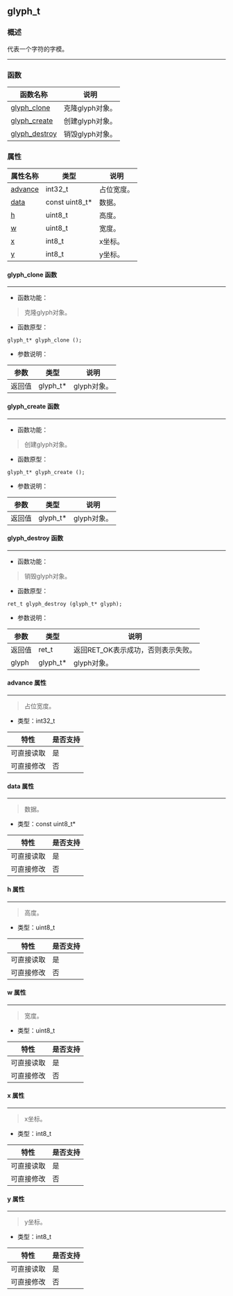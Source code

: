 ## glyph\_t
### 概述
 代表一个字符的字模。


----------------------------------
### 函数
<p id="glyph_t_methods">

| 函数名称 | 说明 | 
| -------- | ------------ | 
| <a href="#glyph_t_glyph_clone">glyph\_clone</a> | 克隆glyph对象。 |
| <a href="#glyph_t_glyph_create">glyph\_create</a> | 创建glyph对象。 |
| <a href="#glyph_t_glyph_destroy">glyph\_destroy</a> | 销毁glyph对象。 |
### 属性
<p id="glyph_t_properties">

| 属性名称 | 类型 | 说明 | 
| -------- | ----- | ------------ | 
| <a href="#glyph_t_advance">advance</a> | int32\_t | 占位宽度。 |
| <a href="#glyph_t_data">data</a> | const uint8\_t* | 数据。 |
| <a href="#glyph_t_h">h</a> | uint8\_t | 高度。 |
| <a href="#glyph_t_w">w</a> | uint8\_t | 宽度。 |
| <a href="#glyph_t_x">x</a> | int8\_t | x坐标。 |
| <a href="#glyph_t_y">y</a> | int8\_t | y坐标。 |
#### glyph\_clone 函数
-----------------------

* 函数功能：

> <p id="glyph_t_glyph_clone"> 克隆glyph对象。



* 函数原型：

```
glyph_t* glyph_clone ();
```

* 参数说明：

| 参数 | 类型 | 说明 |
| -------- | ----- | --------- |
| 返回值 | glyph\_t* | glyph对象。 |
#### glyph\_create 函数
-----------------------

* 函数功能：

> <p id="glyph_t_glyph_create"> 创建glyph对象。



* 函数原型：

```
glyph_t* glyph_create ();
```

* 参数说明：

| 参数 | 类型 | 说明 |
| -------- | ----- | --------- |
| 返回值 | glyph\_t* | glyph对象。 |
#### glyph\_destroy 函数
-----------------------

* 函数功能：

> <p id="glyph_t_glyph_destroy"> 销毁glyph对象。



* 函数原型：

```
ret_t glyph_destroy (glyph_t* glyph);
```

* 参数说明：

| 参数 | 类型 | 说明 |
| -------- | ----- | --------- |
| 返回值 | ret\_t | 返回RET\_OK表示成功，否则表示失败。 |
| glyph | glyph\_t* | glyph对象。 |
#### advance 属性
-----------------------
> <p id="glyph_t_advance"> 占位宽度。


* 类型：int32\_t

| 特性 | 是否支持 |
| -------- | ----- |
| 可直接读取 | 是 |
| 可直接修改 | 否 |
#### data 属性
-----------------------
> <p id="glyph_t_data"> 数据。


* 类型：const uint8\_t*

| 特性 | 是否支持 |
| -------- | ----- |
| 可直接读取 | 是 |
| 可直接修改 | 否 |
#### h 属性
-----------------------
> <p id="glyph_t_h"> 高度。


* 类型：uint8\_t

| 特性 | 是否支持 |
| -------- | ----- |
| 可直接读取 | 是 |
| 可直接修改 | 否 |
#### w 属性
-----------------------
> <p id="glyph_t_w"> 宽度。


* 类型：uint8\_t

| 特性 | 是否支持 |
| -------- | ----- |
| 可直接读取 | 是 |
| 可直接修改 | 否 |
#### x 属性
-----------------------
> <p id="glyph_t_x"> x坐标。


* 类型：int8\_t

| 特性 | 是否支持 |
| -------- | ----- |
| 可直接读取 | 是 |
| 可直接修改 | 否 |
#### y 属性
-----------------------
> <p id="glyph_t_y"> y坐标。


* 类型：int8\_t

| 特性 | 是否支持 |
| -------- | ----- |
| 可直接读取 | 是 |
| 可直接修改 | 否 |
